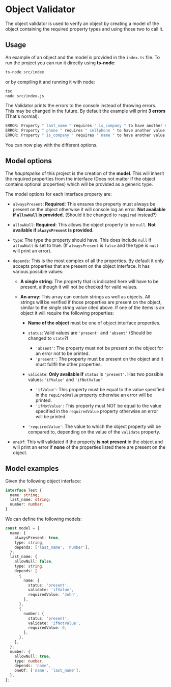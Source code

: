 # Object Validator

The object validator is used to verify an object by creating a model of the object containing the required property types and using those two to call it.

## Usage

An example of an object and the model is provided in the `index.ts` file. To run the project you can run it directly using **ts-node**:

```bash
ts-node src/index
```

or by compiling it and running it with node:

```bash
tsc
node src/index.js
```

The Validator prints the errors to the console instead of throwing errors. This may be changed in the future. By default the example will print **3 errors** (That's normal):

```bash
ERROR: Property " last_name " requires " is_company " to have another value
ERROR: Property " phone " requires " cellphone " to have another value
ERROR: Property " is_company " requires " name " to have another value
```

You can now play with the different options.

## Model options

The _hauptspeise_ of this project is the creation of the **model**. This will inherit the required properties from the interface (Does not matter if the object contains optional properties) which will be provided as a generic type.

The model options for each interface property are:

- `alwaysPresent`: **Required**: This ensures the property must always be present on the object otherwise it will console log an error. **Not available if `allowNull` is provided.** (Should it be changed to `required` instead?)
- `allowNull`: **Required**: This allows the object property to be `null`. **Not available if `alwaysPresent` is provided.**
- `type`: The type the property should have. This does include `null` if `allowNull` is set to true. (If `alwaysPresent` is `false` and the type is `null` will print an error).
- `depends`: This is the most complex of all the properties. By default it only accepts properties that are present on the object interface. It has various possible values:

  - **A single string**: The property that is indicated here will have to be present, although it will not be checked for valid values.
  - **An array**: This array can contain strings as well as objects. All strings will be verified if those properties are present on the object, similar to the _single string_ value cited above. If one of the items is an object it will require the following properties:

    - **Name of the object** must be one of object interface properties.
    - `status`: Valid values are `'present'` and `'absent'` (Should be changed to `state`?)

      - `'absent'`: The property must not be present on the object for an error not to be printed.
      - `'present'`: The property must be present on the object and it must fullfil the other properties.

    - `validate`: **Only available if** `status` is `'present'`. Has two possible values: `'ifValue'` and `'ifNotValue'`

      - `'ifValue'`: This property must be equal to the value specified in the `requiredValue` property otherwise an error will be printed.
      - `'ifNotValue'`: This property must NOT be equal to the value specified in the `requiredValue` property otherwise an error will be printed.

    - `'requiredValue'`: The value to which the object property will be compared to, depending on the value of the `validate` property.

- `oneOf`: This will validated if the property **is not present** in the object and will print an error if **none** of the properties listed there are present on the object.

## Model examples

Given the following object interface:

```typescript
interface Test {
  name: string;
  last_name: string;
  number: number;
}
```

We can define the following models:

```typescript
const model = {
  name: {
    alwaysPresent: true,
    type: string,
    depends: ['last_name', 'number'],
  },
  last_name: {
    allowNull: false,
    type: string,
    depends: [
      {
        name: {
          status: 'present',
          validate: 'ifValue',
          requiredValue: 'John',
        },
      },
      {
        number: {
          status: 'present',
          validate: 'ifNotValue',
          requiredValue: 0,
        },
      },
    ],
  },
  number: {
    allowNull: true,
    type: number,
    depends: 'name',
    oneOf: ['name', 'last_name'],
  },
};
```
